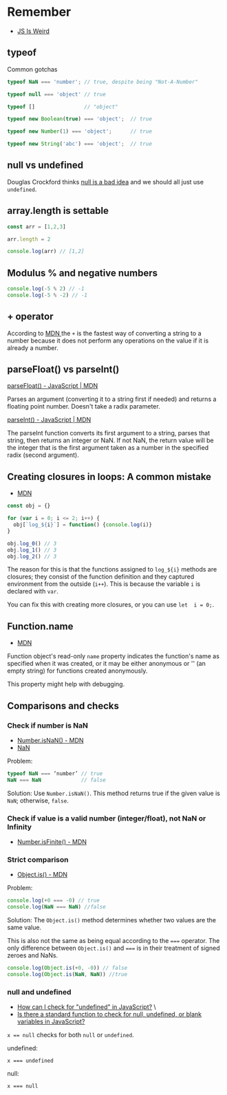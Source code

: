 # Remember

* [JS Is Weird](https://jsisweird.com/)

## typeof

Common gotchas

```js
typeof NaN === 'number'; // true, despite being "Not-A-Number"

typeof null === 'object' // true

typeof []                // "object"

typeof new Boolean(true) === 'object';  // true 

typeof new Number(1) === 'object';      // true

typeof new String('abc') === 'object';  // true
```

## null vs undefined

Douglas Crockford thinks [null is a bad idea](https://www.youtube.com/watch?v=PSGEjv3Tqo0&feature=youtu.be&t=9m21s) and
we should all just use `undefined`.


## array.length is settable

```js
const arr = [1,2,3]

arr.length = 2

console.log(arr) // [1,2]
```

## Modulus % and negative numbers

```js
console.log(-5 % 2) // -1
console.log(-5 % -2) // -1
```

## + operator

According to [MDN
](https://developer.mozilla.org/en-US/docs/Web/JavaScript/Reference/Operators/Arithmetic_Operators#Unary_plus) the `+`
is the fastest way of converting a string to a number because it does not perform any operations on the value if it is
already a number.

## parseFloat() vs parseInt()

[parseFloat() - JavaScript | MDN](https://developer.mozilla.org/en-US/docs/Web/JavaScript/Reference/Global_Objects/parseFloat)

Parses an argument (converting it to a string first if needed) and returns a floating point number. Doesn't take a radix parameter.

[parseInt() - JavaScript | MDN](https://developer.mozilla.org/en-US/docs/Web/JavaScript/Reference/Global_Objects/parseInt)

The parseInt function converts its first argument to a string, parses that string, then returns an integer or NaN. If not NaN, the return value will be the integer that is the first argument taken as a number in the specified radix (second argument).

## Creating closures in loops: A common mistake

* [MDN](https://developer.mozilla.org/en-US/docs/Web/JavaScript/Closures#creating_closures_in_loops_a_common_mistake)

```js
const obj = {}

for (var i = 0; i <= 2; i++) {
  obj[`log_${i}`] = function() {console.log(i)}
}

obj.log_0() // 3
obj.log_1() // 3
obj.log_2() // 3
```

The reason for this is that the functions assigned to `log_${i}` methods are closures; they consist of the function
definition and they captured environment from the outside (`i++`). This is because the variable `i` is declared with
`var`.

You can fix this with creating more closures, or you can use `let  i = 0;`.

## Function.name

* [MDN](https://developer.mozilla.org/en-US/docs/Web/JavaScript/Reference/Global_Objects/Function/name)

Function object's read-only `name` property indicates the function's name as specified when it was created, or it may be
either anonymous or '' (an empty string) for functions created anonymously.

This property might help with debugging.

## Comparisons and checks

### Check if number is NaN

* [Number.isNaN() - MDN](https://developer.mozilla.org/en-US/docs/Web/JavaScript/Reference/Global_Objects/isNaN) 
* [NaN](https://developer.mozilla.org/en-US/docs/Web/JavaScript/Reference/Global_Objects/NaN)

Problem:

```js
typeof NaN === ‘number’ // true
NaN === NaN             // false
```

Solution: Use `Number.isNaN()`. This method returns true if the given value is `NaN`; otherwise, `false`.

### Check if value is a valid number (integer/float), not NaN or Infinity

* [Number.isFinite() - MDN](https://developer.mozilla.org/en-US/docs/Web/JavaScript/Reference/Global_Objects/Number/isFinite)

### Strict comparison

* [Object.is() - MDN](https://developer.mozilla.org/en-US/docs/Web/JavaScript/Reference/Global_Objects/Object/is)

Problem:

```js
console.log(+0 === -0) // true
console.log(NaN === NaN) //false
```

Solution: The `Object.is()` method determines whether two values are the same value. 

This is also not the same as being equal according to the `===` operator. The only difference between `Object.is()` and
`===` is in their treatment of signed zeroes and NaNs.

```js
console.log(Object.is(+0, -0)) // false
console.log(Object.is(NaN, NaN)) //true
```

### null and undefined

* [How can I check for "undefined" in JavaScript?](https://stackoverflow.com/questions/3390396/how-can-i-check-for-undefined-in-javascript) \
* [Is there a standard function to check for null, undefined, or blank variables in JavaScript?](https://stackoverflow.com/questions/5515310/is-there-a-standard-function-to-check-for-null-undefined-or-blank-variables-in)

`x == null` checks for both `null` or `undefined`.

undefined:

`x === undefined`

null:

`x === null`

